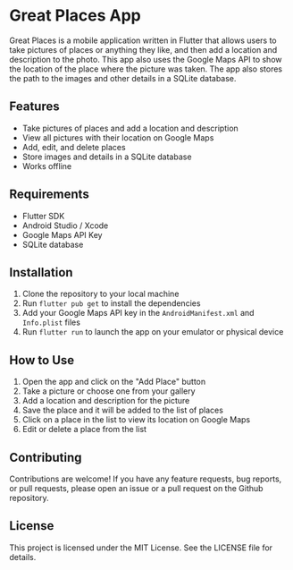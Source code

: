 # Great Places App

Great Places is a mobile application written in Flutter that allows users to take pictures of places or anything they like, and then add a location and description to the photo. This app also uses the Google Maps API to show the location of the place where the picture was taken. The app also stores the path to the images and other details in a SQLite database.

## Features

- Take pictures of places and add a location and description
- View all pictures with their location on Google Maps
- Add, edit, and delete places
- Store images and details in a SQLite database
- Works offline

## Requirements

- Flutter SDK
- Android Studio / Xcode
- Google Maps API Key
- SQLite database

## Installation

1. Clone the repository to your local machine
2. Run `flutter pub get` to install the dependencies
3. Add your Google Maps API key in the `AndroidManifest.xml` and `Info.plist` files
4. Run `flutter run` to launch the app on your emulator or physical device

## How to Use

1. Open the app and click on the "Add Place" button
2. Take a picture or choose one from your gallery
3. Add a location and description for the picture
4. Save the place and it will be added to the list of places
5. Click on a place in the list to view its location on Google Maps
6. Edit or delete a place from the list

## Contributing

Contributions are welcome! If you have any feature requests, bug reports, or pull requests, please open an issue or a pull request on the Github repository.

## License

This project is licensed under the MIT License. See the LICENSE file for details.
